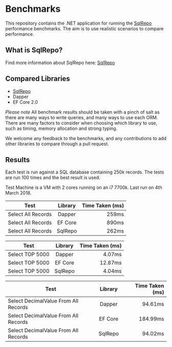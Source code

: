 # Benchmarks
This repository contains the .NET application for running the [SqlRepo](https://github.com/SqlRepo/sqlrepo) performance benchmarks. The aim is to use realistic scenarios to compare performance.

## What is SqlRepo?
Find more information about SqlRepo here: [SqlRepo](https://github.com/SqlRepo/sqlrepo)

## Compared Libraries
* [SqlRepo](https://github.com/SqlRepo/sqlrepo)
* Dapper
* EF Core 2.0

*Please note*
All benchmark results should be taken with a pinch of salt as there are many ways to write queries, and many ways to use each ORM. There are many factors to consider when choosing which library to use, such as timing, memory allocation and strong typing.

We welcome any feedback to the benchmarks, and any contributions to add other libraries to compare through a pull request.

## Results

Each test is run against a SQL database containing 250k records. The tests are run 100 times and the best result is used.

Test Machine is a VM with 2 cores running on an i7 7700k. Last run on 4th March 2018.


| Test        | Library           | Time Taken (ms)  |
| ------------- |:-------------:| -----:|
Select All Records | Dapper | 259ms
Select All Records | EF Core | 890ms
Select All Records | SqlRepo | 262ms

| Test        | Library           | Time Taken (ms)  |
| ------------- |:-------------:| -----:|
Select TOP 5000 | Dapper | 4.07ms
Select TOP 5000 | EF Core | 12.87ms
Select TOP 5000 | SqlRepo | 4.04ms

| Test        | Library           | Time Taken (ms)  |
| ------------- |:-------------:| -----:|
Select DecimalValue From All Records | Dapper | 94.61ms
Select DecimalValue From All Records  | EF Core | 184.99ms
Select DecimalValue From All Records  | SqlRepo | 94.02ms
